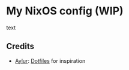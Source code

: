 # My NixOS config (WIP)

text

## Credits

- [Aylur](https://github.com/Aylur): [Dotfiles](https://github.com/Aylur/dotfiles) for inspiration
